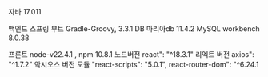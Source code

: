 자바 17.011

백엔드
스프링 부트 Gradle-Groovy, 3.3.1
DB 마리아db 11.4.2
MySQL workbench 8.0.38

프론트
node-v22.4.1 , npm 10.8.1   노드버전 
react": "^18.3.1" 리엑트 버전
axios": "^1.7.2"  악시오스 버전
모듈
"react-scripts": "5.0.1",
react-router-dom": "^6.24.1


